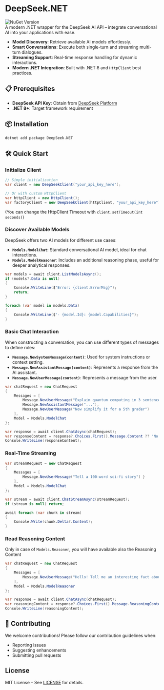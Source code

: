 # DeepSeek.NET

![NuGet Version](https://img.shields.io/nuget/v/DeepSeek.NET)  
A modern .NET wrapper for the DeepSeek AI API – integrate conversational AI into your applications with ease.

- **Model Discovery**: Retrieve available AI models effortlessly.
- **Smart Conversations**: Execute both single-turn and streaming multi-turn dialogues.
- **Streaming Support**: Real-time response handling for dynamic interactions.
- **Modern .NET Integration**: Built with .NET 8 and `HttpClient` best practices.

## 📋 Prerequisites

- **DeepSeek API Key**: Obtain from [DeepSeek Platform](https://platform.deepseek.com/)
- **.NET 8+**: Target framework requirement

## 📦 Installation

```bash
dotnet add package DeepSeek.NET
```

## 🛠️ Quick Start

### Initialize Client

```csharp
// Simple initialization
var client = new DeepSeekClient("your_api_key_here");

// Or with custom HttpClient
var httpClient = new HttpClient();
var factoryClient = new DeepSeekClient(httpClient, "your_api_key_here");
```

(You can change the HttpClient Timeout with `client.setTimeout(int seconds)`)

### Discover Available Models

DeepSeek offers two AI models for different use cases:

- **`Models.ModelChat`**: Standard conversational AI model, ideal for chat interactions.
- **`Models.ModelReasoner`**: Includes an additional reasoning phase, useful for deeper analytical responses.

```csharp
var models = await client.ListModelsAsync();
if (models?.Data is null)
{
    Console.WriteLine($"Error: {client.ErrorMsg}");
    return;
}

foreach (var model in models.Data)
{
    Console.WriteLine($"- {model.Id}: {model.Capabilities}");
}
```

### Basic Chat Interaction

When constructing a conversation, you can use different types of messages to define roles:

- **`Message.NewSystemMessage(content)`**: Used for system instructions or context setting.
- **`Message.NewAssistantMessage(content)`**: Represents a response from the AI assistant.
- **`Message.NewUserMessage(content)`**: Represents a message from the user.

```csharp
var chatRequest = new ChatRequest
{
    Messages = [
        Message.NewUserMessage("Explain quantum computing in 3 sentences"),
        Message.NewAssistantMessage("..."),
        Message.NewUserMessage("Now simplify it for a 5th grader")
    ],
    Model = Models.ModelChat
};

var response = await client.ChatAsync(chatRequest);
var responseContent = response?.Choices.First().Message.Content ?? "No response"
Console.WriteLine(responseContent);
```

### Real-Time Streaming

```csharp
var streamRequest = new ChatRequest
{
    Messages = [
        Message.NewUserMessage("Tell a 100-word sci-fi story") }
    ],
    Model = Models.ModelChat
};

var stream = await client.ChatStreamAsync(streamRequest);
if (stream is null) return;

await foreach (var chunk in stream)
{
    Console.Write(chunk.Delta?.Content);
}
```

### Read Reasoning Content

Only in case of `Models.Reasoner`, you will have available also the Reasoning Content

```csharp
var chatRequest = new ChatRequest
{
    Messages = [
        Message.NewUserMessage("Hello! Tell me an interesting fact about space.")
    ],
    Model = Models.ModelReasoner
};

var response = await client.ChatAsync(chatRequest);
var reasoningContent = response?.Choices.First().Message.ReasoningContent ?? String.Empty;
Console.WriteLine(reasoningContent);
```

## 🤝 Contributing

We welcome contributions! Please follow our contribution guidelines when:
- Reporting issues
- Suggesting enhancements
- Submitting pull requests

## License

MIT License – See [LICENSE](LICENSE) for details.

